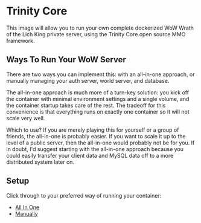 # Trinity Core
This image will allow you to run your own complete dockerized WoW Wrath of the Lich King private server, using the Trinity Core open source MMO framework.

## Ways To Run Your WoW Server
There are two ways you can implement this: with an all-in-one approach, or manually managing your auth server, world server, and database.

The all-in-one approach is much more of a turn-key solution: you kick off the container with minimal environment settings and a single volume, and the container startup takes care of the rest.  The tradeoff for this convenience is that everything runs on exactly one container so it will not scale very well.

Which to use?  If you are merely playing this for yourself or a group of friends, the all-in-one is probably easier.  If you want to scale it up to the level of a public server, then the all-in-one would probably not be for you.  If in doubt, I'd suggest starting with the all-in-one approach because you could easily transfer your client data and MySQL data off to a more distributed system later on.

## Setup
Click through to your preferred way of running your container:

* [All In One](All-In-One-Setup.md)
* [Manually](Manual-Setup.md)
